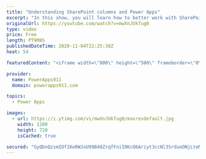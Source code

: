 ```yaml
---
title: "Understanding SharePoint columns and Power Apps"
excerpt: "In this show, you will learn how to better work with SharePoint columns for PowerApps. We cover how to properly create columns (no spaces) and we talk about the different column types that I do and don't use when SharePoint is just a data source. Super helpful information.   Power Apps and Power Automate"
originalUrl: https://youtube.com/watch?v=mwXnJUkTug0
type: video
price: Free
length: PT9M8S
publishedDateTime: 2020-11-04T22:25:38Z
heat: 54

featuredContent: "<iframe width=\"800\" height=\"500\" frameborder=\"0\" src=\"https://www.youtube.com/embed/mwXnJUkTug0\" allow=\"accelerometer; autoplay; encrypted-media; gyroscope; picture-in-picture\" allowfullscreen></iframe>"

provider:
  name: PowerApps911
  domain: powerapps911.com

topics:
  - Power Apps

images:
  - url: https://i.ytimg.com/vi/mwXnJUkTug0/maxresdefault.jpg
    width: 1280
    height: 720
    isCached: true

secured: "GyQbnQzsmIOf1KeRWJoU99B48ZrqfFniI0KcO6Ariyt3ccNl3SrduoONjLteMUco2lgHQdckpEPI8o7fQst/DK1JZG3l7nqghOYs/OgUpSu/eJtPwnTwjlnclKr3a5aFYtGkwRUZzdCv1D6UcYa451hkYuURbLRyRNCZTe8tDgxRjP0RngzcUoESnWRly8/D+YUkEHSuA3XA44M0P+P7eobLcT/JKHoO55wAd99AVQ0xAIpQHDvG6hKjNqyuhsPx/2PX5AzKf84tL5p8+s9zT5VuqxLQE+wxS+mm9mp1UiR5JaeTcuev4QRKnZzMrPX5x0S+FgX0vWVKI/AuIpSEyF/6/SFn5kt9rWPWlu0Juf7eGqfHYYidvJGtcMoRvVz+01w/JHhORI2f23+5OtASpHRko0pyPCxCjAozgq2ihVU=;E+6VafSHBbttseMMjUhJOg=="
---
```


